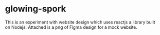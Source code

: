 # glowing-spork
This is an experiment with website design which uses reactjs a library built on Nodejs.
Attached is a png of Figma design for a mock website. 

